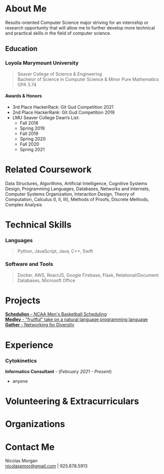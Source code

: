 # About Me

Results-oriented Computer Science major striving for an internship or research opportunity that will allow me to further develop more technical and practical skills in the field of computer science.

## Education

### **Loyola Marymount University**

> Seaver College of Science & Engineering  
> Bachelor of Science in Computer Science & Minor Pure Mathematics  
> GPA 3.74

#### **Awards & Honors**

- 3rd Place HackerRack: Git Gud Competition 2021
- 2nd Place HackerRank: Git Gud Competition 2019
- LMU Seaver College Dean’s List:
  - Fall 2018
  - Spring 2019
  - Fall 2019
  - Spring 2020
  - Fall 2020
  - Spring 2021

# Related Coursework

Data Structures, Algorithms, Artificial Intelligence, Cognitive Systems Design, Programming Languages, Databases, Networks and Internets, Computer Systems Organization, Interaction Design, Theory of Computation, Calculus (I, II, III), Methods of Proofs, Discrete Methods, Complex Analysis

# Technical Skills

### **Languages**

> Python, JavaScript, Java, C++, Swift

### **Software and Tools**

> Docker, AWS, ReactJS, Google Firebase, Flask, Relational/Document Databases, Microsoft Office

# Projects

[**Schedulion** - NCAA Men's Basketball Scheduling](https://github.com/nmorgan8/schedulion)  
[**Medley** - "fruitful" take on a natural language programming language](https://github.com/nmorgan8/Medley/tree/main)  
[**Gather** - Networking for Diversity](https://gatherweb.vercel.app/)

# Experience

### Cytokinetics

**Informatics Consultant** - (_February 2021 - Present_)

- anyone

# Volunteering & Extracurriculars

# Organizations

# Contact Me

Nicolas Morgan  
<nicolaspmor@gmail.com> | 925.878.5913
